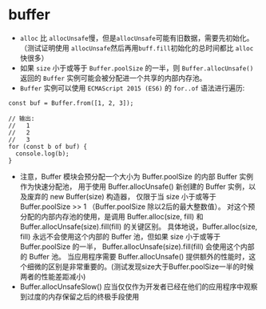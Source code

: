 # buffer 
- `alloc` 比 `allocUnsafe`慢，但是`allocUnsafe`可能有旧数据，需要先初始化。（测试证明使用 `allocUnsafe`然后再用`buff.fill`初始化的总时间都比 `alloc` 快很多）
- 如果 `size` 小于或等于 `Buffer.poolSize` 的一半，则 `Buffer.allocUnsafe()` 返回的 `Buffer` 实例可能会被分配进一个共享的内部内存池。
- `Buffer` 实例可以使用 `ECMAScript 2015 (ES6)` 的 `for..of` 语法进行遍历:
```
const buf = Buffer.from([1, 2, 3]);

// 输出:
//   1
//   2
//   3
for (const b of buf) {
  console.log(b);
}
```
- 注意，Buffer 模块会预分配一个大小为 Buffer.poolSize 的内部 Buffer 实例作为快速分配池， 用于使用 Buffer.allocUnsafe() 新创建的 Buffer 实例，以及废弃的 new Buffer(size) 构造器， 仅限于当 size 小于或等于 Buffer.poolSize >> 1 （Buffer.poolSize 除以2后的最大整数值）。
对这个预分配的内部内存池的使用，是调用 Buffer.alloc(size, fill) 和 Buffer.allocUnsafe(size).fill(fill) 的关键区别。 具体地说，Buffer.alloc(size, fill) 永远不会使用这个内部的 Buffer 池，但如果 size 小于或等于 Buffer.poolSize 的一半， Buffer.allocUnsafe(size).fill(fill) 会使用这个内部的 Buffer 池。 当应用程序需要 Buffer.allocUnsafe() 提供额外的性能时，这个细微的区别是非常重要的。(测试发现size大于Buffer.poolSize一半的时候两者的性能差距减小)
- Buffer.allocUnsafeSlow() 应当仅仅作为开发者已经在他们的应用程序中观察到过度的内存保留之后的终极手段使用

